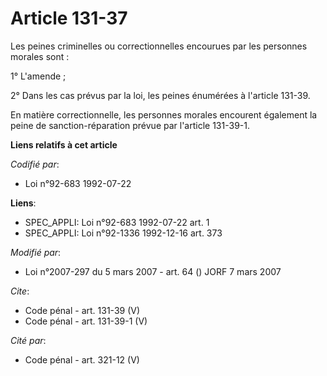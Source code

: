 # Article 131-37

Les peines criminelles ou correctionnelles encourues par les personnes morales sont : 

1° L'amende ; 

2° Dans les cas prévus par la loi, les peines énumérées à l'article 131-39. 

En matière correctionnelle, les personnes morales encourent également la peine de sanction-réparation prévue par l'article
131-39-1.

**Liens relatifs à cet article**

_Codifié par_:

  - Loi n°92-683 1992-07-22

**Liens**:

  - SPEC_APPLI: Loi n°92-683 1992-07-22 art. 1
  - SPEC_APPLI: Loi n°92-1336 1992-12-16 art. 373

_Modifié par_:

  - Loi n°2007-297 du 5 mars 2007 - art. 64 () JORF 7 mars 2007

_Cite_:

  - Code pénal - art. 131-39 (V)
  - Code pénal - art. 131-39-1 (V)

_Cité par_:

  - Code pénal - art. 321-12 (V)
